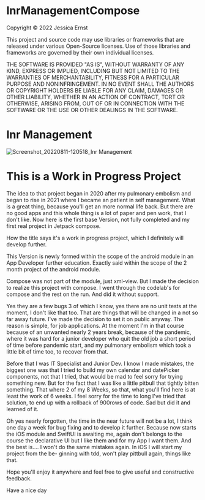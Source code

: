 # InrManagementCompose
Copyright © 2022 Jessica Ernst

This project and source code may use libraries or frameworks that are released under various
Open-Source licenses. Use of those libraries and frameworks are governed by their own individual
licenses.

THE SOFTWARE IS PROVIDED "AS IS", WITHOUT WARRANTY OF ANY KIND, EXPRESS OR IMPLIED, INCLUDING BUT
NOT LIMITED TO THE WARRANTIES OF MERCHANTABILITY, FITNESS FOR A PARTICULAR PURPOSE AND
NONINFRINGEMENT. IN NO EVENT SHALL THE AUTHORS OR COPYRIGHT HOLDERS BE LIABLE FOR ANY CLAIM, DAMAGES
OR OTHER LIABILITY, WHETHER IN AN ACTION OF CONTRACT, TORT OR OTHERWISE, ARISING FROM, OUT OF OR IN
CONNECTION WITH THE SOFTWARE OR THE USE OR OTHER DEALINGS IN THE SOFTWARE.


Inr Management
==============
![Screenshot_20220811-120518_Inr Management](https://user-images.githubusercontent.com/99251460/184199402-2d8d17f1-bdb8-4d7c-b98c-c4c0fda3f2ef.jpg)


This is a Work in Progress Project
==================================

The idea to that project began in 2020 after my pulmonary embolism and began to rise in 2021 where I
became an patient in self management. What is a great thing, because you'll get an more normal life back.
But there are no good apps and this whole thing is a lot of paper and pen work, that I don't like.
Now here is the first base Version, not fully completed and my first real project in Jetpack compose.

How the title says it's a work in progress project, which I definitely will develop further.

This Version is newly formed within the scope of the android module in an App Developer further education.
Exactly said within the scope of the 2 month project of the android module.

Compose was not part of the module, just xml-view. But I made the decision to realize this project
with compose. I went through the codelab's for compose and the rest on the run. And did it without support.

Yes they are a few bugs 3 of which I know, yes there are no unit tests at the moment, I don't like that too.
That are things that will be changed in a not so far away future.
I've made the decision to set it on public anyway. The reason is simple, for job applications. 
At the moment I'm in that course because of an unwanted nearly 2 years break, because of the pandemic,
where it was hard for a junior developer who quit the old job a short period of time before pandemic start,
and my pulmonary embolism which took a little bit of time too, to recover from that.

Before that I was IT Specialist and Junior Dev. I know I made mistakes, the biggest one was that I tried
to build my own calendar and datePicker components, not that I tried, that would be mad to feel sorry for trying
something new. But for the fact that I was like a little pitbull that tightly bitten something.
That where 2 of my 8 Weeks, so that, what you'll find here is at least the work of 6 weeks. I feel 
sorry for the time to long I've tried that solution, to end up with a rollback of 900rows of code. 
Sad but did it and learned of it.

Oh yes nearly forgotten, the time in the near future will not be a lot, I think one day a week for 
bug fixing and to develop it further. Because now starts the iOS module and SwiftUI is awaiting me, 
again don't belongs to the course the declarative UI but I like them and for my App I want them.
And the best is.... I won't do the same mistakes again. In iOS I will start my project from the be-
ginning with tdd, won't play pittbull again, things like that.

Hope you'll enjoy it anywhere and feel free to give useful and constructive feedback. 

Have a nice day

